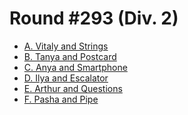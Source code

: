 # Round #293 (Div. 2)

* [A. Vitaly and Strings][]
* [B. Tanya and Postcard][]
* [C. Anya and Smartphone][]
* [D. Ilya and Escalator][]
* [E. Arthur and Questions][]
* [F. Pasha and Pipe][]

[A. Vitaly and Strings]:   http://codeforces.com/contest/518/problem/A
[B. Tanya and Postcard]:   http://codeforces.com/contest/518/problem/B
[C. Anya and Smartphone]:  http://codeforces.com/contest/518/problem/C
[D. Ilya and Escalator]:   http://codeforces.com/contest/518/problem/D
[E. Arthur and Questions]: http://codeforces.com/contest/518/problem/E
[F. Pasha and Pipe]:       http://codeforces.com/contest/518/problem/F

